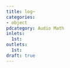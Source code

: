 ```yaml
---
title: log~
categories:
- object
pdcategory: Audio Math
inlets:
  1st:
outlets:
  1st:
draft: true
---
```


